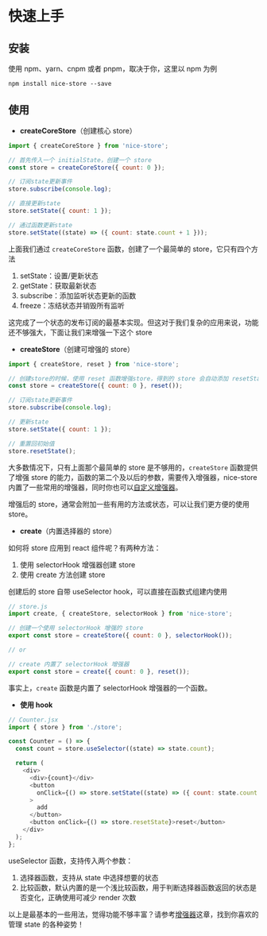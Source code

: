# 快速上手

## 安装

使用 npm、yarn、cnpm 或者 pnpm，取决于你，这里以 npm 为例

`npm install nice-store --save`

## 使用

- **createCoreStore**（创建核心 store）

```js
import { createCoreStore } from 'nice-store';

// 首先传入一个 initialState，创建一个 store
const store = createCoreStore({ count: 0 });

// 订阅state更新事件
store.subscribe(console.log);

// 直接更新state
store.setState({ count: 1 });

// 通过函数更新state
store.setState((state) => ({ count: state.count + 1 }));
```

上面我们通过 `createCoreStore` 函数，创建了一个最简单的 store，它只有四个方法

1. setState：设置/更新状态
2. getState：获取最新状态
3. subscribe：添加监听状态更新的函数
4. freeze：冻结状态并销毁所有监听

这完成了一个状态的发布订阅的最基本实现。但这对于我们复杂的应用来说，功能还不够强大，下面让我们来增强一下这个 store

- **createStore**（创建可增强的 store）

```js
import { createStore, reset } from 'nice-store';

// 创建store的时候，使用 reset 函数增强store，得到的 store 会自动添加 resetState 方法
const store = createStore({ count: 0 }, reset());

// 订阅state更新事件
store.subscribe(console.log);

// 更新state
store.setState({ count: 1 });

// 重置回初始值
store.resetState();
```

大多数情况下，只有上面那个最简单的 store 是不够用的，`createStore` 函数提供了增强 store 的能力，函数的第二个及以后的参数，需要传入增强器，nice-store 内置了一些常用的增强器，同时你也可以[自定义增强器](/zh-cn/custom-enhancer?id=自定义增强器)。

增强后的 store，通常会附加一些有用的方法或状态，可以让我们更方便的使用 store。

- **create**（内置选择器的 store）

如何将 store 应用到 react 组件呢？有两种方法：

1. 使用 selectorHook 增强器创建 store
2. 使用 create 方法创建 store

创建后的 store 自带 useSelector hook，可以直接在函数式组建内使用

```js
// store.js
import create, { createStore, selectorHook } from 'nice-store';

// 创建一个使用 selectorHook 增强的 store
export const store = createStore({ count: 0 }, selectorHook());

// or

// create 内置了 selectorHook 增强器
export const store = create({ count: 0 }, reset());
```

事实上，`create` 函数是内置了 selectorHook 增强器的一个函数。

- **使用 hook**

```js
// Counter.jsx
import { store } from './store';

const Counter = () => {
  const count = store.useSelector((state) => state.count);

  return (
    <div>
      <div>{count}</div>
      <button
        onClick={() => store.setState((state) => ({ count: state.count + 1 }))}
      >
        add
      </button>
      <button onClick={() => store.resetState}>reset</button>
    </div>
  );
};
```

useSelector 函数，支持传入两个参数：

1. 选择器函数，支持从 state 中选择想要的状态
2. 比较函数，默认内置的是一个浅比较函数，用于判断选择器函数返回的状态是否变化，正确使用可减少 render 次数

以上是最基本的一些用法，觉得功能不够丰富？请参考[增强器](/zh-cn/internal-enhancer?id=内置的增强器)这章，找到你喜欢的管理 state 的各种姿势！
